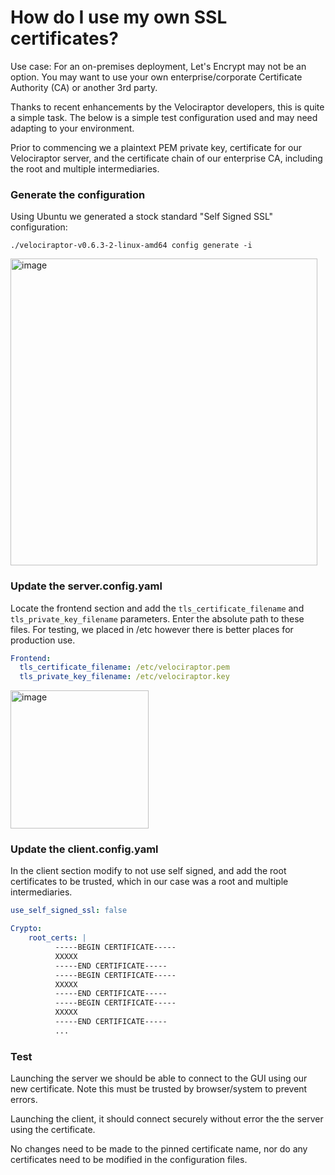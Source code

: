 # How do I use my own SSL certificates?

Use case: For an on-premises deployment, Let's Encrypt may not be an option. You may want to use your own enterprise/corporate Certificate Authority (CA) or another 3rd party.

Thanks to recent enhancements by the Velociraptor developers, this is quite a simple task. The below is a simple test configuration used and may need adapting to your environment.

Prior to commencing we a plaintext PEM private key, certificate for our Velociraptor server, and the certificate chain of our enterprise CA, including the root and multiple intermediaries.


### Generate the configuration
Using Ubuntu we generated a stock standard "Self Signed SSL" configuration:  

`./velociraptor-v0.6.3-2-linux-amd64 config generate -i`

<img width="491" alt="image" src="https://user-images.githubusercontent.com/30587915/163787136-f9e6f16f-5119-4cd0-ba43-741ab64cdc42.png">

### Update the server.config.yaml
Locate the frontend section and add the `tls_certificate_filename` and `tls_private_key_filename` parameters. Enter the absolute path to these files. For testing, we placed in /etc however there is better places for production use.
```yaml
Frontend:
  tls_certificate_filename: /etc/velociraptor.pem
  tls_private_key_filename: /etc/velociraptor.key
```

<img width="221" alt="image" src="https://user-images.githubusercontent.com/30587915/163787153-9734cbb8-ddbf-4140-b4d6-1c89e19afa7c.png">


### Update the client.config.yaml
In the client section modify to not use self signed, and add the root certificates to be trusted, which in our case was a root and multiple intermediaries.

```yaml
use_self_signed_ssl: false

Crypto:
    root_certs: |
          -----BEGIN CERTIFICATE-----
          XXXXX
          -----END CERTIFICATE-----
          -----BEGIN CERTIFICATE-----
          XXXXX
          -----END CERTIFICATE-----
          -----BEGIN CERTIFICATE-----
          XXXXX
          -----END CERTIFICATE-----
          ...
```

### Test
Launching the server we should be able to connect to the GUI using our new certificate. Note this must be trusted by browser/system to prevent errors.

Launching the client, it should connect securely without error the the server using the certificate.

No changes need to be made to the pinned certificate name, nor do any certificates need to be modified in the configuration files.
